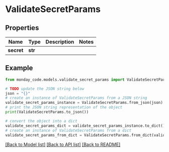 # ValidateSecretParams


## Properties

Name | Type | Description | Notes
------------ | ------------- | ------------- | -------------
**secret** | **str** |  | 

## Example

```python
from monday_code.models.validate_secret_params import ValidateSecretParams

# TODO update the JSON string below
json = "{}"
# create an instance of ValidateSecretParams from a JSON string
validate_secret_params_instance = ValidateSecretParams.from_json(json)
# print the JSON string representation of the object
print(ValidateSecretParams.to_json())

# convert the object into a dict
validate_secret_params_dict = validate_secret_params_instance.to_dict()
# create an instance of ValidateSecretParams from a dict
validate_secret_params_from_dict = ValidateSecretParams.from_dict(validate_secret_params_dict)
```
[[Back to Model list]](../README.md#documentation-for-models) [[Back to API list]](../README.md#documentation-for-api-endpoints) [[Back to README]](../README.md)


